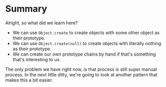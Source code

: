 # Summary

Alright, so what did we learn here?

- We can use `Object.create` to create objects with some other object as their prototype.
- We can use `Object.create(null)` to create objects with literally nothing as their prototype.
- We can create our own prototype chains by hand if that's something that's interesting to us.

The only problem we have right now, is that process is still super manual process. In the next little ditty, we're going to look at another pattern that makes this a bit easier.

